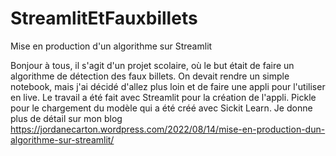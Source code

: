 # StreamlitEtFauxbillets
Mise en production d'un algorithme sur Streamlit

Bonjour à tous, il s'agit d'un projet scolaire, où le but était de faire un algorithme de détection des faux billets. 
On devait rendre un simple notebook, mais j'ai décidé d'allez plus loin et de faire une appli pour l'utiliser en live.
Le travail a été fait avec Streamlit pour la création de l'appli. Pickle pour le chargement du modèle qui a été créé avec Sickit Learn.
Je donne plus de détail sur mon blog https://jordanecarton.wordpress.com/2022/08/14/mise-en-production-dun-algorithme-sur-streamlit/
